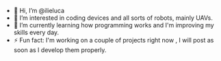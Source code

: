 - 👋 Hi, I’m @ilieluca
- 👀 I’m interested in coding devices and all sorts of robots, mainly UAVs.
- 🌱 I’m currently learning how programming works and I'm improving my skills every day.
- ⚡ Fun fact: I'm working on a couple of projects right now , I will post as soon as I develop them properly.

